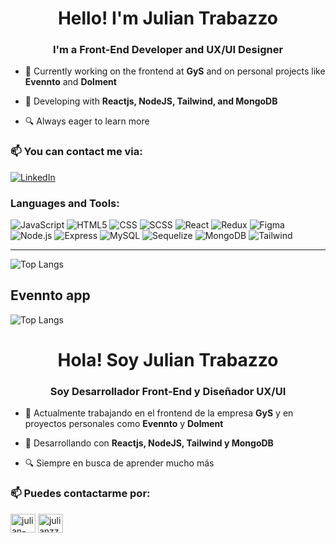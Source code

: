<h1 align="center">Hello! I'm Julian Trabazzo</h1>
<h3 align="center">I'm a Front-End Developer and UX/UI Designer</h3>

- 🔭 Currently working on the frontend at **GyS** and on personal projects like **Evennto** and **Dolment**

- 🌱 Developing with **Reactjs, NodeJS, Tailwind, and MongoDB**

- 🔍 Always eager to learn more 

<h3 align="left">📫 You can contact me via:</h3>
<p align="left">
<a href="https://linkedin.com/in/julian-trabazzo/"><img alt="LinkedIn" src="https://img.shields.io/badge/LinkedIn-JTP%20Dev-blue?style=flat-square&logo=linkedin"></a>
</p>

<h3 align="left">Languages and Tools:</h3>

 ![JavaScript](https://img.shields.io/badge/-JavaScript-333333?style=for-the-badge&logo=javascript)
  ![HTML5](https://img.shields.io/badge/-HTML5-333333?style=for-the-badge&logo=HTML5)
  ![CSS](https://img.shields.io/badge/-CSS-333333?style=for-the-badge&logo=CSS3&logoColor=1572B6)
  ![SCSS](https://img.shields.io/badge/-SCSS-333333?style=for-the-badge&logo=SASS&logoColor=CE6B9E)
  ![React](https://img.shields.io/badge/-React-333333?style=for-the-badge&logo=react)
  ![Redux](https://img.shields.io/badge/-Redux-333333?style=for-the-badge&logo=redux)
  ![Figma](https://img.shields.io/badge/-Figma-333333?style=for-the-badge&logo=figma)
  <br/>
  ![Node.js](https://img.shields.io/badge/-Node.js-333333?style=for-the-badge&logo=node.js)
  ![Express](https://img.shields.io/badge/-Express-333333?style=for-the-badge&logo=express)
  ![MySQL](https://img.shields.io/badge/-MySQL-333333?style=for-the-badge&logo=mysql)
  ![Sequelize](https://img.shields.io/badge/-Sequelize-333333?style=for-the-badge&logo=sequelize)
  ![MongoDB](https://img.shields.io/badge/-MongoDB-333333?style=for-the-badge&logo=MongoDB)
  ![Tailwind](https://img.shields.io/badge/-Tailwind-333333?style=for-the-badge&logo=tailwindcss)

<hr/>
<p align="left">
  <img src="https://github-readme-stats.vercel.app/api/top-langs/?username=juliantpzzo&hide_progress=true" alt="Top Langs"/>
</p>
<h2>Evennto app</h2>
<p align="left">
  <img src="https://github-readme-stats.vercel.app/api/pin/?username=juliantpzzo&repo=EvenntoAppLimited" alt="Top Langs"/>
</p>

<h1 align="center">Hola! Soy Julian Trabazzo</h1>
<h3 align="center">Soy Desarrollador Front-End y Diseñador UX/UI</h3>

- 🔭 Actualmente trabajando en el frontend de la empresa **GyS** y en proyectos personales como **Evennto** y **Dolment**

- 🌱 Desarrollando con **Reactjs, NodeJS, Tailwind y MongoDB**

- 🔍 Siempre en busca de aprender mucho más 

<h3 align="left">📫 Puedes contactarme por:</h3>
<p align="left">
<a href="https://linkedin.com/in/julian-trabazzo" target="blank"><img align="center" src="https://raw.githubusercontent.com/rahuldkjain/github-profile-readme-generator/master/src/images/icons/Social/linked-in-alt.svg" alt="julian-trabazzo" height="30" width="40" /></a>
<a href="https://www.behance.net/julianzzo" target="blank"><img align="center" src="https://raw.githubusercontent.com/rahuldkjain/github-profile-readme-generator/master/src/images/icons/Social/behance.svg" alt="julianzzo" height="30" width="40" /></a>
</p>
